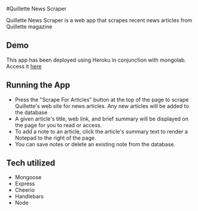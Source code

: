 #Quillette News Scraper

Quillette News Scraper is a web app that scrapes recent news articles from Quillette magazine

## Demo

This app has been deployed using Heroku in conjunction with mongolab. Access it [here](https://quillette-scraper.herokuapp.com/)

## Running the App

* Press the "Scrape For Articles" button at the top of the page to scrape Quillette's web site for news articles. Any new articles will be added to the database
* A given article's title, web link, and brief summary will be displayed on the page for you to read or access.
* To add a note to an article, click the article's summary text to render a Notepad to the right of the page.
* You can save notes or delete an existing note from the database. 

## Tech utilized
* Mongoose
* Express
* Cheerio
* Handlebars
* Node


